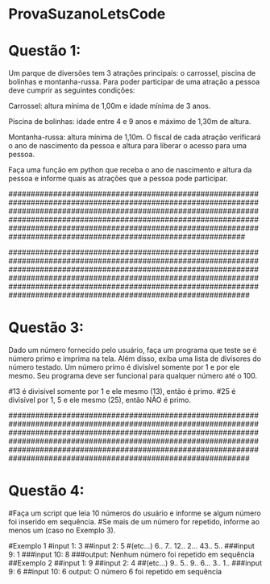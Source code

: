 # ProvaSuzanoLetsCode
# Questão 1: 

Um parque de diversões tem 3 atrações principais: o carrossel, piscina de bolinhas e montanha-russa. Para poder participar de uma atração a pessoa deve cumprir as seguintes condições:

Carrossel: altura mínima de 1,00m e idade mínima de 3 anos.

Piscina de bolinhas: idade entre 4 e 9 anos e máximo de 1,30m de altura.

Montanha-russa: altura mínima de 1,10m.
O fiscal de cada atração verificará o ano de nascimento da pessoa e altura para liberar o acesso para uma pessoa.

Faça uma função em python que receba o ano de nascimento e altura da pessoa e informe quais as atrações que a pessoa pode participar.



#############################################################################################################################################################################################################################################################################################################################################

##############################################################################################################################################################################################################################################################################################################################################



# Questão 3:

Dado um número fornecido pelo usuário, faça um programa que teste se é número primo e imprima na tela. Além disso, exiba uma lista de divisores do número testado. 
Um número primo é divisível somente por 1 e por ele mesmo. Seu programa deve ser funcional para qualquer número até o 100.

#13 é divisível somente por 1 e ele mesmo (13), então é primo.
#25 é divisível por 1, 5 e ele mesmo (25), então NÃO é primo.



##############################################################################################################################################################################################################################################################################################################################################

# Questão 4: 

#Faça um script que leia 10 números do usuário e informe se algum número foi inserido em sequência. 
#Se mais de um número for repetido, informe ao menos um (caso no Exemplo 3).

#Exemplo 1
#input 1: 3
##input 2: 5
#(etc...) 6.. 7.. 12.. 2... 43.. 5.. 
###input 9: 1
###input 10: 8
###output: Nenhum número foi repetido em sequência
##Exemplo 2
##input 1: 9
##input 2: 4
##(etc...) 9.. 5.. 9.. 6... 3.. 1.. 
###input 9: 6
##input 10: 6
output: O número 6 foi repetido em sequência


